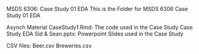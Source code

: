 MSDS 6306: Case Study 01 EDA
This is the Folder for MSDS 6306 Case Study 01 EDA

Asynch Material
CaseStudy1.Rmd: The code used in the Case Study 
Case Study EDA Sid & Sean.pptx: Powerpoint Slides used in the Case Study

CSV files:
Beer.csv
Breweries.csv
